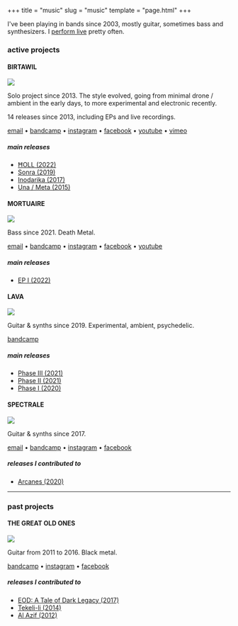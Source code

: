 +++
title = "music"
slug = "music"
template = "page.html"
+++
<section>
<p>
	I've been playing in bands since 2003, mostly guitar, sometimes bass and synthesizers.
	I <a href="/events">perform live</a> pretty often.
</p>
</section>

### active projects

<section>

#### BIRTAWIL

<img src="https://f4.bcbits.com/img/a3110579184_10.jpg"/>

<p>Solo project since 2013. The style evolved, going from minimal drone / ambient in the early days, to more experimental and electronic recently.</p>
<p>14 releases since 2013, including EPs and live recordings.</p>


<a href="mailto:birtawilmusic@gmail.com">email</a> &#x2022;
<a href="https://birtawil.bandcamp.com/">bandcamp</a> &#x2022;
<a href="https://www.instagram.com/xaviergodart/">instagram</a> &#x2022;
<a href="https://www.facebook.com/birtawilmusic/">facebook</a> &#x2022;
<a href="https://www.youtube.com/channel/UCZxV1UJ_rviJ0alhXSOIbuQ">youtube</a> &#x2022;
<a href="https://vimeo.com/birtawil">vimeo</a>


##### main releases

- <a href="https://birtawil.bandcamp.com/album/oll">ĦOLL (2022)</a>
- <a href="https://birtawil.bandcamp.com/album/sonra">Sonra (2019)</a>
- <a href="https://birtawil.bandcamp.com/album/inodarika">Inodarika (2017)</a>
- <a href="https://birtawil.bandcamp.com/album/una-meta">Una / Meta (2015)</a>


</section>

<section>

#### MORTUAIRE

<img src="https://f4.bcbits.com/img/a1458752633_10.jpg"/>

<p>Bass since 2021. Death Metal.</p>

<a href="mailto:mortuairebdx@gmail.com">email</a> &#x2022;
<a href="https://mortuairebdx.bandcamp.com/">bandcamp</a> &#x2022;
<a href="https://www.instagram.com/mortuairebdx/">instagram</a> &#x2022;
<a href="https://www.facebook.com/mortuairebdx/">facebook</a> &#x2022;
<a href="https://www.youtube.com/channel/UCxuZ1UK7v_KdBy0yubkB5VQ">youtube</a>

##### main releases

- <a href="https://mortuairebdx.bandcamp.com/album/ep-i">EP I (2022)</a>


</section>

<section>

#### LAVA

<img src="https://f4.bcbits.com/img/a4200119371_10.jpg"/>

<p>Guitar & synths since 2019. Experimental, ambient, psychedelic.</p>

<a href="https://lavabdx.bandcamp.com/">bandcamp</a>

##### main releases

- <a href="https://lavabdx.bandcamp.com/album/phase-iii">Phase III (2021)</a>
- <a href="https://lavabdx.bandcamp.com/album/phase-ii">Phase II (2021)</a>
- <a href="https://lavabdx.bandcamp.com/album/phase-i">Phase I (2020)</a>

</section>

<section>

#### SPECTRALE

<img src="https://f4.bcbits.com/img/a3662692198_16.jpg"/>

<p>Guitar & synths since 2017.</p>

<a href="mailto:spectraleacoustic@gmail.com">email</a> &#x2022;
<a href="https://spectrale.bandcamp.com/">bandcamp</a> &#x2022;
<a href="https://www.instagram.com/spectraleband/">instagram</a> &#x2022;
<a href="https://www.facebook.com/spectrale.bx/">facebook</a>

##### releases I contributed to

- <a href="https://spectrale.bandcamp.com/album/arcanes">Arcanes (2020)</a>


</section>

<hr/>

### past projects

<section>

#### THE GREAT OLD ONES

<img src="https://f4.bcbits.com/img/a0547292893_10.jpg"/>

<p>Guitar from 2011 to 2016. Black metal.</p>

<a href="https://thegreatoldones.bandcamp.com/">bandcamp</a> &#x2022;
<a href="https://www.instagram.com/thegreatoldonesofficial/">instagram</a> &#x2022;
<a href="https://www.facebook.com/thegreatoldones/">facebook</a>

##### releases I contributed to

- <a href="https://thegreatoldones.bandcamp.com/album/eod-a-tale-of-dark-legacy">EOD: A Tale of Dark Legacy (2017)</a>
- <a href="https://thegreatoldones.bandcamp.com/album/tekeli-li">Tekeli-li (2014)</a>
- <a href="https://thegreatoldones.bandcamp.com/album/al-azif">Al Azif (2012)</a>


</section>
